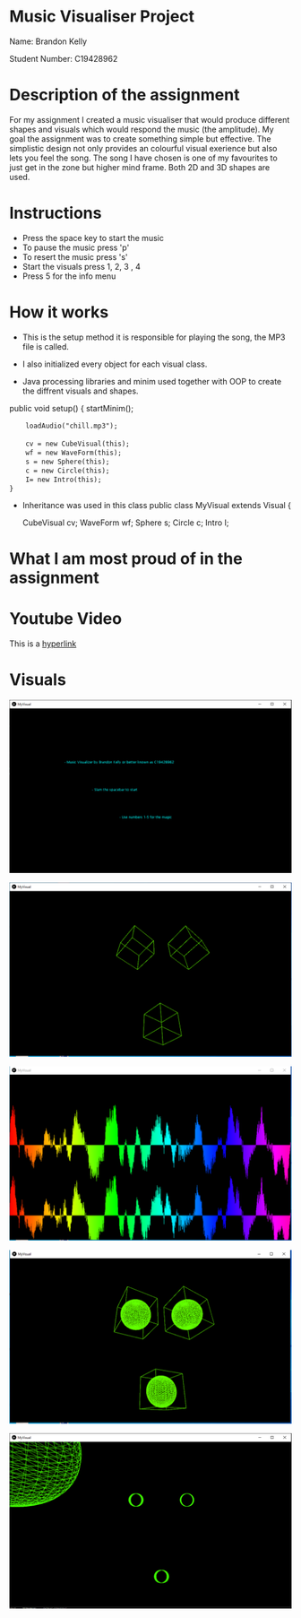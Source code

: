 # Music Visualiser Project

Name: Brandon Kelly

Student Number: C19428962

# Description of the assignment
For my assignment I created a music visualiser that would produce different shapes and visuals which would respond the music (the amplitude). My goal the assignment was to create something simple but effective. The simplistic design not only provides an colourful visual exerience but also lets you feel the song. The song I have chosen is one of my favourites to just get in the zone but higher mind frame. Both 2D and 3D shapes are used.
# Instructions

- Press the space key to start the music
- To pause the music press 'p'
- To resert the music press 's'
- Start the visuals press 1, 2, 3 , 4
- Press 5 for the info menu

# How it works

- This is the setup method it is responsible for playing the song, the MP3 file is called.

- I also initialized every object for each visual class.

- Java processing libraries and minim used together with OOP to create the diffrent visuals and shapes.


public void setup()
    {
        startMinim();
        
        loadAudio("chill.mp3");   
        
        cv = new CubeVisual(this);
        wf = new WaveForm(this);
        s = new Sphere(this);
        c = new Circle(this);
        I= new Intro(this);
    }


- Inheritance was used in this class 
public class MyVisual extends Visual
{    
    
    CubeVisual cv;
    WaveForm wf;
    Sphere s;
    Circle c;
    Intro I;





    
    





# What I am most proud of in the assignment





# Youtube Video
This is a [hyperlink](http://bryanduggan.org)

# Visuals

![An image](images/info.png)

![An image](images/cubes.png)

![An image](images/waveform.png)

![An image](images/sphere.png)

![An image](images/circle.png)






